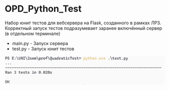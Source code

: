 # OPD_Python_Test
Набор юнит тестов для вебсервера на Flask, созданного в рамках ЛР3.
Корректный запуск тестов подразумевает заранее включённый сервер (в отдельном терминале)

- main.py - Запуск сервера
- test.py - Запуск юнит тестов

![alt text](https://github.com/SergeyFeduk/OPD_Python_Test/blob/main/Sample.PNG?raw=true)
